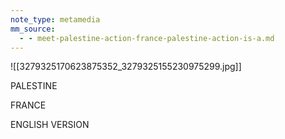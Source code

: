 ```yaml
---
note_type: metamedia
mm_source:
  - - meet-palestine-action-france-palestine-action-is-a.md
---
```


![[3279325170623875352_3279325155230975299.jpg]]

PALESTINE

FRANCE

ENGLISH VERSION


